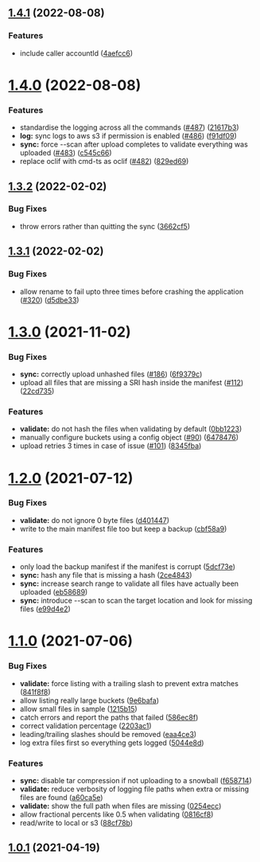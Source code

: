 ## [1.4.1](https://github.com/linz/simple-snowball-sync/compare/v1.4.0...v1.4.1) (2022-08-08)


### Features

* include caller accountId ([4aefcc6](https://github.com/linz/simple-snowball-sync/commit/4aefcc6ef0bb6d799ef063d1bf2e12fa5234df85))



# [1.4.0](https://github.com/linz/simple-snowball-sync/compare/v1.3.2...v1.4.0) (2022-08-08)


### Features

* standardise the logging across all the commands ([#487](https://github.com/linz/simple-snowball-sync/issues/487)) ([21617b3](https://github.com/linz/simple-snowball-sync/commit/21617b33b782ab56e33bb543d66bf4e814c0d5fd))
* **log:** sync logs to aws s3 if permission is enabled ([#486](https://github.com/linz/simple-snowball-sync/issues/486)) ([f91df09](https://github.com/linz/simple-snowball-sync/commit/f91df09e8ade0069912fac6efc185968602aea75))
* **sync:** force --scan after upload completes to validate everything was uploaded ([#483](https://github.com/linz/simple-snowball-sync/issues/483)) ([c545c66](https://github.com/linz/simple-snowball-sync/commit/c545c662266400e9231bbbf2580633558987c416))
* replace oclif with cmd-ts as oclif  ([#482](https://github.com/linz/simple-snowball-sync/issues/482)) ([829ed69](https://github.com/linz/simple-snowball-sync/commit/829ed699c0e51d4f1394910c480c4d67a805e32b))



## [1.3.2](https://github.com/linz/simple-snowball-sync/compare/v1.3.1...v1.3.2) (2022-02-02)


### Bug Fixes

* throw errors rather than quitting the sync ([3662cf5](https://github.com/linz/simple-snowball-sync/commit/3662cf5d9ebabfe6c8a2474c353168f5aa1b64c5))



## [1.3.1](https://github.com/linz/simple-snowball-sync/compare/v1.3.0...v1.3.1) (2022-02-02)


### Bug Fixes

* allow rename to fail upto three times before crashing the application ([#320](https://github.com/linz/simple-snowball-sync/issues/320)) ([d5dbe33](https://github.com/linz/simple-snowball-sync/commit/d5dbe335ee80f16dc26d75cb4f8af9ffcd84d68c))



# [1.3.0](https://github.com/linz/simple-snowball-sync/compare/v1.2.0...v1.3.0) (2021-11-02)


### Bug Fixes

* **sync:** correctly upload unhashed files ([#186](https://github.com/linz/simple-snowball-sync/issues/186)) ([6f9379c](https://github.com/linz/simple-snowball-sync/commit/6f9379c6c799104f4a144ba6e2722c28f3e325c5))
* upload all files that are missing a SRI hash inside the manifest ([#112](https://github.com/linz/simple-snowball-sync/issues/112)) ([22cd735](https://github.com/linz/simple-snowball-sync/commit/22cd73532bcb09e5c8f3ca82e6719379cec62532))


### Features

* **validate:** do not hash the files when validating by default ([0bb1223](https://github.com/linz/simple-snowball-sync/commit/0bb12232e6e9fb09bdefa6132049bd6deedca3dc))
* manually configure buckets using a config object ([#90](https://github.com/linz/simple-snowball-sync/issues/90)) ([6478476](https://github.com/linz/simple-snowball-sync/commit/6478476a9fa80b204a207d32f984cab4f0e66da0))
* upload retries 3 times in case of issue ([#101](https://github.com/linz/simple-snowball-sync/issues/101)) ([8345fba](https://github.com/linz/simple-snowball-sync/commit/8345fba3eaf71a32ca862897ee0d6ab0427b085a))



# [1.2.0](https://github.com/linz/simple-snowball-sync/compare/v1.1.0...v1.2.0) (2021-07-12)


### Bug Fixes

* **validate:** do not ignore 0 byte files ([d401447](https://github.com/linz/simple-snowball-sync/commit/d401447a5de572370d8c8725fb5b83098521cf10))
* write to the main manifest file too but keep a backup ([cbf58a9](https://github.com/linz/simple-snowball-sync/commit/cbf58a9d537e65fd46588c12ff66396c84c0cf04))


### Features

* only load the backup manifest if the manifest is corrupt ([5dcf73e](https://github.com/linz/simple-snowball-sync/commit/5dcf73e57ff4bfbdd5115e15fe3ef97c6a340cdf))
* **sync:** hash any file that is missing a hash ([2ce4843](https://github.com/linz/simple-snowball-sync/commit/2ce48439df4be672d394133ea1514afd366c8437))
* **sync:** increase search range to validate all files have actually been uploaded ([eb58689](https://github.com/linz/simple-snowball-sync/commit/eb586895b1e20cada7702aa5fb2d04d34f16dbd4))
* **sync:** introduce --scan to scan the target location and look for missing files ([e99d4e2](https://github.com/linz/simple-snowball-sync/commit/e99d4e202c2764a4bc5f7f694f851f89f77ea2e6))



# [1.1.0](https://github.com/linz/simple-snowball-sync/compare/v1.0.1...v1.1.0) (2021-07-06)


### Bug Fixes

* **validate:** force listing with a trailing slash to prevent extra matches ([841f8f8](https://github.com/linz/simple-snowball-sync/commit/841f8f8f1890d7629719b08f80303f22e8bbd521))
* allow listing really large buckets ([9e6bafa](https://github.com/linz/simple-snowball-sync/commit/9e6bafaab3be961751cf1496ec648bbeb9bd129c))
* allow small files in sample ([1215b15](https://github.com/linz/simple-snowball-sync/commit/1215b15d97e3ec181cd94073bd3940fe7ce5f3e9))
* catch errors and report the paths that failed ([586ec8f](https://github.com/linz/simple-snowball-sync/commit/586ec8f85b0f80c0fd1176399c2816b971f217f3))
* correct validation percentage ([2203ac1](https://github.com/linz/simple-snowball-sync/commit/2203ac148807adaa2bf5c0d69025ef4996cd0976))
* leading/trailing slashes should be removed ([eaa4ce3](https://github.com/linz/simple-snowball-sync/commit/eaa4ce3c6100dfb2e30c475916832c23478b36da))
* log extra files first so everything gets logged ([5044e8d](https://github.com/linz/simple-snowball-sync/commit/5044e8d5ff10adecf5c06efb9b5309d5c78d106a))


### Features

* **sync:** disable tar compression if not uploading to a snowball ([f658714](https://github.com/linz/simple-snowball-sync/commit/f658714011d849a3547b4f4b5f593b207dd30ec5))
* **validate:** reduce verbosity of logging file paths when extra or missing files are found ([a60ca5e](https://github.com/linz/simple-snowball-sync/commit/a60ca5eb6762bbd6dab3790be89625851ce72f3f))
* **validate:** show the full path when files are missing ([0254ecc](https://github.com/linz/simple-snowball-sync/commit/0254ecc16fd064ae3b4429255d44b67913ad7b6f))
* allow fractional percents like 0.5 when validating ([0816cf8](https://github.com/linz/simple-snowball-sync/commit/0816cf8956377c5b5227cd1e73c322d3afd6b23b))
* read/write to local or s3 ([88cf78b](https://github.com/linz/simple-snowball-sync/commit/88cf78bd51bbff71167861baae872f1617b55481))



## [1.0.1](https://github.com/linz/simple-snowball-sync/compare/v1.0.0...v1.0.1) (2021-04-19)



